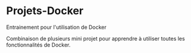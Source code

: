 # Projets-Docker
Entrainement pour l'utilisation de Docker

Combinaison de plusieurs mini projet pour apprendre à utiliser toutes les fonctionnalités de Docker.
